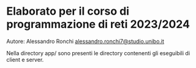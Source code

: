 # Elaborato per il corso di programmazione di reti 2023/2024
Autore: Alessandro Ronchi alessandro.ronchi7@studio.unibo.it

Nella directory app/ sono presenti le directory contenenti gli eseguibili di client e server.
